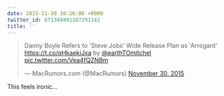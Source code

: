 ```yaml
---
date: 2015-11-30 10:26:06 +0000
twitter_id: 671349491107291142
title: ''
---
```


<blockquote class="twitter-tweet"><p lang="en" dir="ltr">Danny Boyle Refers to &#39;Steve Jobs&#39; Wide Release Plan as &#39;Arrogant&#39; <a href="https://t.co/qHkaekiJxa">https://t.co/qHkaekiJxa</a> by <a href="https://twitter.com/earthTOmitchel?ref_src=twsrc%5Etfw">@earthTOmitchel</a> <a href="https://t.co/Vea4fQZNBm">pic.twitter.com/Vea4fQZNBm</a></p>&mdash; MacRumors.com (@MacRumors) <a href="https://twitter.com/MacRumors/status/671343487778881536?ref_src=twsrc%5Etfw">November 30, 2015</a></blockquote>
<script async src="https://platform.twitter.com/widgets.js" charset="utf-8"></script>

This feels ironic… 
